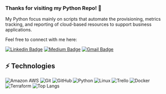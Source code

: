 ### Thanks for visiting my Python Repo! 👋

My Python focus mainly on scripts that automate the provisioning, metrics tracking, and reporting of cloud-based resources to support business applications.

Feel free to connect with me here:

[![Linkedin Badge](https://img.shields.io/badge/-Tait%20Hoglund-blue?style=flat-square&logo=Linkedin&logoColor=white&link=https://www.linkedin.com/in/tait-hoglund/)](https://www.linkedin.com/in/tait-hoglund/)
[![Medium Badge](https://img.shields.io/badge/Tait%20Hoglund-12100E?style=flat-square&logo=medium&logoColor=white&link=https://www.medium.com/@tait.hoglund/)](https://www.medium.com/@tait.hoglund/)
[![Gmail Badge](https://img.shields.io/badge/-hogtai@gmail.com-c14438?style=flat-square&logo=Gmail&logoColor=white&link=mailto:hogtai@gmail.com)](mailto:hogtai@gmail.com)

## ⚡ Technologies

![Amazon AWS](https://img.shields.io/badge/Amazon%20AWS-232F3E?style=flat-square&logo=amazon-aws)
![Git](https://img.shields.io/badge/-Git-black?style=flat-square&logo=git)
![GitHub](https://img.shields.io/badge/-GitHub-181717?style=flat-square&logo=github)
![Python](https://img.shields.io/badge/-Python-black?style=flat-square&logo=Python)
![Linux](https://img.shields.io/badge/Linux-FCC624?style=flat-square&logo=linux&logoColor=black)
![Trello](https://img.shields.io/badge/Trello-%23026AA7.svg?style=flat-square&logo=Trello&logoColor=white)
![Docker](https://img.shields.io/badge/docker-%230db7ed.svg?style=for-the-badge&logo=docker&logoColor=white)
![Terraform](https://img.shields.io/badge/terraform-%235835CC.svg?style=for-the-badge&logo=terraform&logoColor=white)
![Top Langs](https://github-readme-stats.vercel.app/api/top-langs/?username=LevelUpInTech&hide=TeX&layout=compact)
